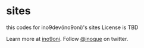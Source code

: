 # sites

this codes for ino9dev(ino9oni)'s sites 
License is TBD

Learn more at [ino9oni](http://sites.google.com/site/ino9oni/).
Follow [@inoque](https://twitter.com/inoque) on twitter.
